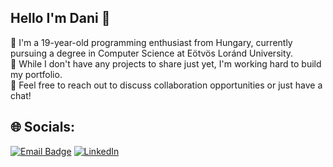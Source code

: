 ## Hello I'm Dani 👋
🔭 I'm a 19-year-old programming enthusiast from Hungary, currently pursuing a degree in Computer Science at Eötvös Loránd University.<br>
🤝 While I don't have any projects to share just yet, I'm working hard to build my portfolio.<br>
💬 Feel free to reach out to discuss collaboration opportunities or just have a chat!

## 🌐 Socials:
[![Email Badge](https://img.shields.io/badge/Gmail-D14836?style=for-the-badge&logo=gmail&logoColor=white)](mailto:daniel.doman.bp@gmail.com)
[![LinkedIn](https://img.shields.io/badge/LinkedIn-%230077B5.svg?logo=linkedin&logoColor=white)](https://linkedin.com/in/domandaniel) 

